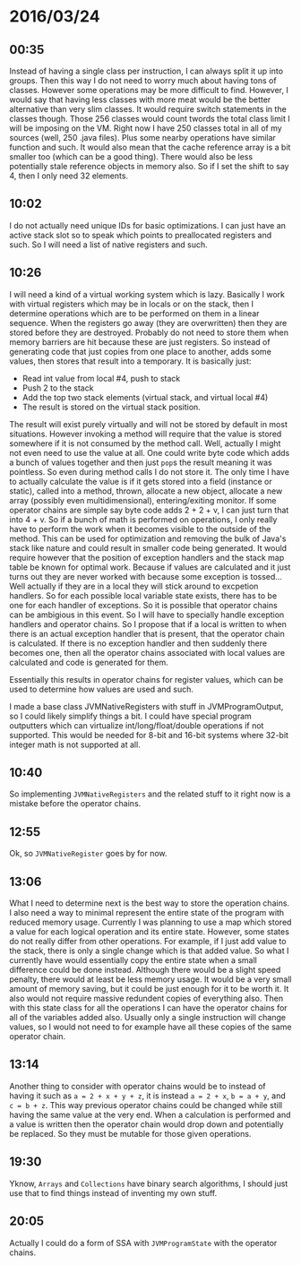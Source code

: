 # 2016/03/24

## 00:35

Instead of having a single class per instruction, I can always split it up
into groups. Then this way I do not need to worry much about having tons of
classes. However some operations may be more difficult to find. However, I
would say that having less classes with more meat would be the better
alternative than very slim classes. It would require switch statements in the
classes though. Those 256 classes would count twords the total class limit I
will be imposing on the VM. Right now I have 250 classes total in all of my
sources (well, 250 .java files). Plus some nearby operations have similar
function and such. It would also mean that the cache reference array is a bit
smaller too (which can be a good thing). There would also be less potentially
stale reference objects in memory also. So if I set the shift to say 4, then
I only need 32 elements.

## 10:02

I do not actually need unique IDs for basic optimizations. I can just have an
active stack slot so to speak which points to preallocated registers and such.
So I will need a list of native registers and such.

## 10:26

I will need a kind of a virtual working system which is lazy. Basically I
work with virtual registers which may be in locals or on the stack, then I
determine operations which are to be performed on them in a linear sequence.
When the registers go away (they are overwritten) then they are stored before
they are destroyed. Probably do not need to store them when memory barriers
are hit because these are just registers. So instead of generating code that
just copies from one place to another, adds some values, then stores that
result into a temporary. It is basically just:

 * Read int value from local #4, push to stack
 * Push 2 to the stack
 * Add the top two stack elements (virtual stack, and virtual local #4)
 * The result is stored on the virtual stack position.

The result will exist purely virtually and will not be stored by default in
most situations. However invoking a method will require that the value is
stored somewhere if it is not consumed by the method call. Well, actually I
might not even need to use the value at all. One could write byte code which
adds a bunch of values together and then just `pop`s the result meaning it was
pointless. So even during method calls I do not store it. The only time I have
to actually calculate the value is if it gets stored into a field (instance or
static), called into a method, thrown, allocate a new object, allocate a new
array (possibly even multidimensional), entering/exiting monitor. If some
operator chains are simple say byte code adds 2 + 2 + v, I can just turn that
into 4 + v. So if a bunch of math is performed on operations, I only really
have to perform the work when it becomes visible to the outside of the method.
This can be used for optimization and removing the bulk of Java's stack like
nature and could result in smaller code being generated. It would require
however that the position of exception handlers and the stack map table be
known for optimal work. Because if values are calculated and it just turns out
they are never worked with because some exception is tossed... Well actually
if they are in a local they will stick around to excpetion handlers. So for
each possible local variable state exists, there has to be one for each handler
of exceptions. So it is possible that operator chains can be ambigious in
this event. So I will have to specially handle exception handlers and operator
chains. So I propose that if a local is written to when there is an actual
exception handler that is present, that the operator chain is calculated. If
there is no exception handler and then suddenly there becomes one, then all
the operator chains associated with local values are calculated and code is
generated for them.

Essentially this results in operator chains for register values, which can be
used to determine how values are used and such.

I made a base class JVMNativeRegisters with stuff in JVMProgramOutput, so I
could likely simplify things a bit. I could have special program outputters
which can virtualize int/long/float/double operations if not supported. This
would be needed for 8-bit and 16-bit systems where 32-bit integer math is not
supported at all.

## 10:40

So implementing `JVMNativeRegisters` and the related stuff to it right now is
a mistake before the operator chains.

## 12:55

Ok, so `JVMNativeRegister` goes by for now.

## 13:06

What I need to determine next is the best way to store the operation chains.
I also need a way to minimal represent the entire state of the program with
reduced memory usage. Currently I was planning to use a map which stored a
value for each logical operation and its entire state. However, some states
do not really differ from other operations. For example, if I just add value
to the stack, there is only a single change which is that added value. So what
I currently have would essentially copy the entire state when a small
difference could be done instead. Although there would be a slight speed
penalty, there would at least be less memory usage. It would be a very small
amount of memory saving, but it could be just enough for it to be worth it. It
also would not require massive redundent copies of everything also. Then with
this state class for all the operations I can have the operator chains for
all of the variables added also. Usually only a single instruction will
change values, so I would not need to for example have all these copies of
the same operator chain.

## 13:14

Another thing to consider with operator chains would be to instead of having
it such as `a = 2 + x + y + z`, it is instead `a = 2 + x`, `b = a + y`, and
`c = b + z`. This way previous operator chains could be changed while still
having the same value at the very end. When a calculation is performed and a
value is written then the operator chain would drop down and potentially be
replaced. So they must be mutable for those given operations.

## 19:30

Yknow, `Arrays` and `Collections` have binary search algorithms, I should just
use that to find things instead of inventing my own stuff.

## 20:05

Actually I could do a form of SSA with `JVMProgramState` with the operator
chains.

